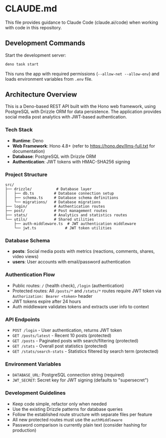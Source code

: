 # CLAUDE.md

This file provides guidance to Claude Code (claude.ai/code) when working with code in this repository.

## Development Commands

Start the development server:
```bash
deno task start
```

This runs the app with required permissions (`--allow-net --allow-env`) and loads environment variables from `.env` file.

## Architecture Overview

This is a Deno-based REST API built with the Hono web framework, using PostgreSQL with Drizzle ORM for data persistence. The application provides social media post analytics with JWT-based authentication.

### Tech Stack
- **Runtime**: Deno
- **Web Framework**: Hono 4.8+ (refer to https://hono.dev/llms-full.txt for documentation)
- **Database**: PostgreSQL with Drizzle ORM
- **Authentication**: JWT tokens with HMAC-SHA256 signing

### Project Structure
```
src/
├── drizzle/           # Database layer
│   ├── db.ts         # Database connection setup
│   ├── schema.ts     # Database schema definitions
│   └── migrations/   # Database migrations
├── login/            # Authentication routes
├── post/             # Post management routes
├── stats/            # Analytics and statistics routes
└── utils/            # Shared utilities
    ├── auth-middleware.ts  # JWT authentication middleware
    └── jwt.ts             # JWT token utilities
```

### Database Schema
- **posts**: Social media posts with metrics (reactions, comments, shares, video views)
- **users**: User accounts with email/password authentication

### Authentication Flow
- Public routes: `/` (health check), `/login` (authentication)
- Protected routes: All `/posts/*` and `/stats/*` routes require JWT token via `Authorization: Bearer <token>` header
- JWT tokens expire after 24 hours
- Auth middleware validates tokens and extracts user info to context

### API Endpoints
- `POST /login` - User authentication, returns JWT token
- `GET /posts/latest` - Recent 10 posts (protected)
- `GET /posts` - Paginated posts with search/filtering (protected)
- `GET /stats` - Overall post statistics (protected)
- `GET /stats/search-stats` - Statistics filtered by search term (protected)

### Environment Variables
- `DATABASE_URL`: PostgreSQL connection string (required)
- `JWT_SECRET`: Secret key for JWT signing (defaults to "supersecret")

### Development Guidelines
- Keep code simple, refactor only when needed
- Use the existing Drizzle patterns for database queries
- Follow the established route structure with separate files per feature
- All new protected routes must use the `authMiddleware`
- Password comparison is currently plain text (consider hashing for production)